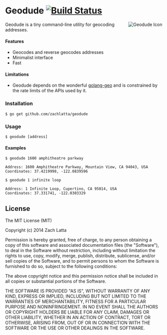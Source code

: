 # Geodude [![Build Status](https://drone.io/github.com/zachlatta/geodude/status.png)](https://drone.io/github.com/zachlatta/geodude/latest)

<img src="http://i.imgur.com/IlE7oAi.png" alt="Geodude Icon" align="right" />
Geodude is a tiny command-line utility for geocoding addresses.

#### Features

* Geocodes and reverse geocodes addresses
* Minimalist interface
* Fast

#### Limitations

* Geodude depends on the wonderful
  [golang-geo](https://github.com/kellydunn/golang-geo) and is constrained by
  the rate limits of the APIs used by it.

### Installation

    $ go get github.com/zachlatta/geodude

### Usage

    $ geodude [address]

#### Examples

```
$ geodude 1600 amphitheatre parkway

Address: 1600 Amphitheatre Parkway, Mountain View, CA 94043, USA
Coordinates: 37.4219998, -122.0839596
```

```
$ geodude 1 infinite loop

Address: 1 Infinite Loop, Cupertino, CA 95014, USA
Coordinates: 37.331741, -122.0303329
```

## License

The MIT License (MIT)

Copyright (c) 2014 Zach Latta

Permission is hereby granted, free of charge, to any person obtaining a copy of
this software and associated documentation files (the "Software"), to deal in
the Software without restriction, including without limitation the rights to
use, copy, modify, merge, publish, distribute, sublicense, and/or sell copies
of the Software, and to permit persons to whom the Software is furnished to do
so, subject to the following conditions:

The above copyright notice and this permission notice shall be included in all
copies or substantial portions of the Software.

THE SOFTWARE IS PROVIDED "AS IS", WITHOUT WARRANTY OF ANY KIND, EXPRESS OR
IMPLIED, INCLUDING BUT NOT LIMITED TO THE WARRANTIES OF MERCHANTABILITY,
FITNESS FOR A PARTICULAR PURPOSE AND NONINFRINGEMENT. IN NO EVENT SHALL THE
AUTHORS OR COPYRIGHT HOLDERS BE LIABLE FOR ANY CLAIM, DAMAGES OR OTHER
LIABILITY, WHETHER IN AN ACTION OF CONTRACT, TORT OR OTHERWISE, ARISING FROM,
OUT OF OR IN CONNECTION WITH THE SOFTWARE OR THE USE OR OTHER DEALINGS IN THE
SOFTWARE.
